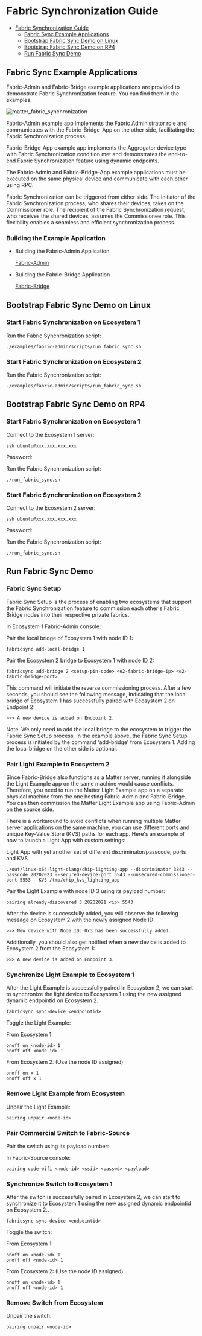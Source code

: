 # Fabric Synchronization Guide

-   [Fabric Synchronization Guide](#fabric-synchronization-guide)
    -   [Fabric Sync Example Applications](#fabric-sync-example-applications)
    -   [Bootstrap Fabric Sync Demo on Linux](#bootstrap-fabric-sync-demo-on-linux)
    -   [Bootstrap Fabric Sync Demo on RP4](#bootstrap-fabric-sync-demo-on-rp4)
    -   [Run Fabric Sync Demo](#run-fabric-sync-demo)

## Fabric Sync Example Applications

Fabric-Admin and Fabric-Bridge example applications are provided to demonstrate
Fabric Synchronization feature. You can find them in the examples.

![matter_fabric_synchronization](images/matter_fabric_synchronization.png)

Fabric-Admin example app implements the Fabric Administrator role and
communicates with the Fabric-Bridge-App on the other side, facilitating the
Fabric Synchronization process.

Fabric-Bridge-App example app implements the Aggregator device type with Fabric
Synchronization condition met and demonstrates the end-to-end Fabric
Synchronization feature using dynamic endpoints.

The Fabric-Admin and Fabric-Bridge-App example applications must be executed on
the same physical device and communicate with each other using RPC.

Fabric Synchronization can be triggered from either side. The initiator of the
Fabric Synchronization process, who shares their devices, takes on the
Commissioner role. The recipient of the Fabric Synchronization request, who
receives the shared devices, assumes the Commissionee role. This flexibility
enables a seamless and efficient synchronization process.

### Building the Example Application

-   Building the Fabric-Admin Application

    [Fabric-Admin](https://github.com/project-chip/connectedhomeip/tree/master/examples/fabric-admin/README.md)

*   Building the Fabric-Bridge Application

    [Fabric-Bridge](https://github.com/project-chip/connectedhomeip/tree/master/examples/fabric-bridge-app/linux/README.md)

## Bootstrap Fabric Sync Demo on Linux

### Start Fabric Synchronization on Ecosystem 1

Run the Fabric Synchronization script:

```
./examples/fabric-admin/scripts/run_fabric_sync.sh
```

### Start Fabric Synchronization on Ecosystem 2

Run the Fabric Synchronization script:

```
./examples/fabric-admin/scripts/run_fabric_sync.sh
```

## Bootstrap Fabric Sync Demo on RP4

### Start Fabric Synchronization on Ecosystem 1

Connect to the Ecosystem 1 server:

```
ssh ubuntu@xxx.xxx.xxx.xxx
```

Password: <password>

Run the Fabric Synchronization script:

```
./run_fabric_sync.sh
```

### Start Fabric Synchronization on Ecosystem 2

Connect to the Ecosystem 2 server:

```
ssh ubuntu@xxx.xxx.xxx.xxx
```

Password: <password>

Run the Fabric Synchronization script:

```
./run_fabric_sync.sh
```

## Run Fabric Sync Demo

### Fabric Sync Setup

Fabric Sync Setup is the process of enabling two ecosystems that support the Fabric
Synchronization feature to commission each other's Fabric Bridge nodes into their 
respective private fabrics.

In Ecosystem 1 Fabric-Admin console:

Pair the local bridge of Ecosystem 1 with node ID 1:

```
fabricsync add-local-bridge 1
```

Pair the Ecosystem 2 bridge to Ecosystem 1 with node ID 2:

```
fabricsync add-bridge 2 <setup-pin-code> <e2-fabric-bridge-ip> <e2-fabric-bridge-port>
```

This command will initiate the reverse commissioning process. After a few
seconds, you should see the following message, indicating that the local bridge
of Ecosystem 1 has successfully paired with Ecosystem 2 on Endpoint 2:

```
>>> A new device is added on Endpoint 2.
```

Note: We only need to add the local bridge to the ecosystem to trigger the
Fabric Sync Setup process. In the example above, the Fabric Sync Setup process
is initiated by the command 'add-bridge' from Ecosystem 1. Adding the local
bridge on the other side is optional.

### Pair Light Example to Ecosystem 2

Since Fabric-Bridge also functions as a Matter server, running it alongside the
Light Example app on the same machine would cause conflicts. Therefore, you need
to run the Matter Light Example app on a separate physical machine from the one
hosting Fabric-Admin and Fabric-Bridge. You can then commission the Matter Light
Example app using Fabric-Admin on the source side.

There is a workaround to avoid conflicts when running multiple Matter server
applications on the same machine, you can use different ports and unique
Key-Value Store (KVS) paths for each app. Here's an example of how to launch a
Light App with custom settings:

Light App with yet another set of different discriminator/passcode, ports and
KVS

```
./out/linux-x64-light-clang/chip-lighting-app --discriminator 3843 --passcode 20202023 --secured-device-port 5543 --unsecured-commissioner-port 5553 --KVS /tmp/chip_kvs_lighting_app
```

Pair the Light Example with node ID 3 using its payload number:

```
pairing already-discovered 3 20202021 <ip> 5543
```

After the device is successfully added, you will observe the following message
on Ecosystem 2 with the newly assigned Node ID:

```
>>> New device with Node ID: 0x3 has been successfully added.
```

Additionally, you should also get notified when a new device is added to
Ecosystem 2 from the Ecosystem 1:

```
>>> A new device is added on Endpoint 3.
```

### Synchronize Light Example to Ecosystem 1

After the Light Example is successfully paired in Ecosystem 2, we can start to
synchronize the light device to Ecosystem 1 using the new assigned dynamic
endpointid on Ecosystem 2.

```
fabricsync sync-device <endpointid>
```

Toggle the Light Example:

From Ecosystem 1:

```
onoff on <node-id> 1
onoff off <node-id> 1
```

From Ecosystem 2: (Use the node ID assigned)

```
onoff on x 1
onoff off x 1
```

### Remove Light Example from Ecosystem

Unpair the Light Example:

```
pairing unpair <node-id>
```

### Pair Commercial Switch to Fabric-Source

Pair the switch using its payload number:

In Fabric-Source console:

```
pairing code-wifi <node-id> <ssid> <passwd> <payload>
```

### Synchronize Switch to Ecosystem 1

After the switch is successfully paired in Ecosystem 2, we can start to
synchronize it to Ecosystem 1 using the new assigned dynamic endpointid on
Ecosystem 2..

```
fabricsync sync-device <endpointid>
```

Toggle the switch:

From Ecosystem 1:

```
onoff on <node-id> 1
onoff off <node-id> 1
```

From Ecosystem 2: (Use the node ID assigned)

```
onoff on <node-id> 1
onoff off <node-id> 1
```

### Remove Switch from Ecosystem

Unpair the switch:

```
pairing unpair <node-id>
```
